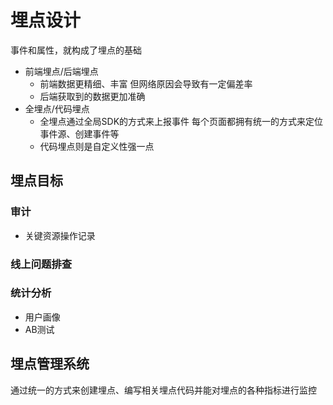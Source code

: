 # 埋点设计

事件和属性，就构成了埋点的基础

- 前端埋点/后端埋点
  - 前端数据更精细、丰富 但网络原因会导致有一定偏差率
  - 后端获取到的数据更加准确
- 全埋点/代码埋点
  - 全埋点通过全局SDK的方式来上报事件 每个页面都拥有统一的方式来定位事件源、创建事件等
  - 代码埋点则是自定义性强一点

## 埋点目标

### 审计

- 关键资源操作记录

### 线上问题排查


### 统计分析

- 用户画像
- AB测试

## 埋点管理系统

通过统一的方式来创建埋点、编写相关埋点代码并能对埋点的各种指标进行监控
